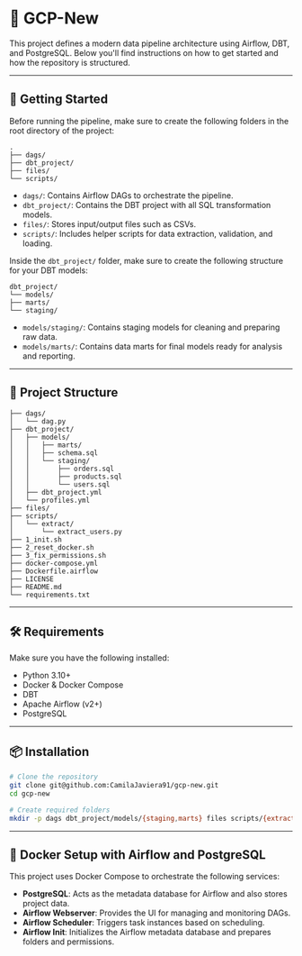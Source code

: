 # 🚀 GCP-New

This project defines a modern data pipeline architecture using Airflow, DBT, and PostgreSQL. Below you'll find instructions on how to get started and how the repository is structured.

---

## 🚀 Getting Started

Before running the pipeline, make sure to create the following folders in the root directory of the project:

```
.
├── dags/
├── dbt_project/
├── files/
└── scripts/
```

- `dags/`: Contains Airflow DAGs to orchestrate the pipeline.
- `dbt_project/`: Contains the DBT project with all SQL transformation models.
- `files/`: Stores input/output files such as CSVs.
- `scripts/`: Includes helper scripts for data extraction, validation, and loading.

Inside the `dbt_project/` folder, make sure to create the following structure for your DBT models:

```
dbt_project/
└── models/
├── marts/
└── staging/
```

- `models/staging/`: Contains staging models for cleaning and preparing raw data.
- `models/marts/`: Contains data marts for final models ready for analysis and reporting.

---

## 📂 Project Structure

```
├── dags/
│   └── dag.py
├── dbt_project/
│   ├── models/
│   │   ├── marts/
│   │   ├── schema.sql
│   │   └── staging/
│   │       ├── orders.sql
│   │       ├── products.sql
│   │       └── users.sql
│   ├── dbt_project.yml
│   └── profiles.yml
├── files/
├── scripts/
│   └── extract/
│       └── extract_users.py
├── 1_init.sh
├── 2_reset_docker.sh
├── 3_fix_permissions.sh
├── docker-compose.yml
├── Dockerfile.airflow
├── LICENSE
├── README.md
└── requirements.txt
```

---

## 🛠️ Requirements

Make sure you have the following installed:

- Python 3.10+
- Docker & Docker Compose
- DBT
- Apache Airflow (v2+)
- PostgreSQL

---

## 📦 Installation

```bash
# Clone the repository
git clone git@github.com:CamilaJaviera91/gcp-new.git
cd gcp-new

# Create required folders
mkdir -p dags dbt_project/models/{staging,marts} files scripts/{extract,load,utils}
```

---

## 🐳 Docker Setup with Airflow and PostgreSQL

This project uses Docker Compose to orchestrate the following services:

- **PostgreSQL**: Acts as the metadata database for Airflow and also stores project data.
- **Airflow Webserver**: Provides the UI for managing and monitoring DAGs.
- **Airflow Scheduler**: Triggers task instances based on scheduling.
- **Airflow Init**: Initializes the Airflow metadata database and prepares folders and permissions.
